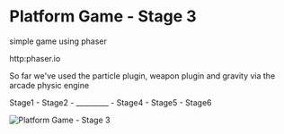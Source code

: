 # Platform Game - Stage 3
simple game using phaser

http:phaser.io

So far we've used the particle plugin, weapon plugin and gravity via the arcade physic engine

Stage1 - Stage2 - _________ - Stage4 - Stage5 - Stage6

![Platform Game - Stage 3](https://saturdaycodersamsterdam.github.io/Stage3.png)
